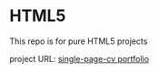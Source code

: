 # HTML5
<html>
<p>This repo is for pure HTML5 projects</p>
project URL: <a href ="https://roadmap.sh/projects/single-page-cv"> single-page-cv </a>
  <a href="https://roadmap.sh/projects/basic-html-website">portfolio</a>
</html>
